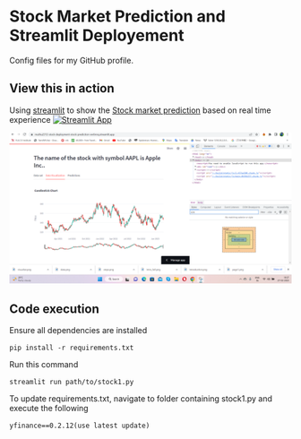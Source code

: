 # Stock Market Prediction and Streamlit Deployement
Config files for my GitHub profile.
## View this in action

Using [streamlit](https://streamlit.io) to show the [Stock market prediction](https://c19sitdash.azurewebsites.net/) based on real time experience [![Streamlit App](https://static.streamlit.io/badges/streamlit_badge_black_white.svg)](https://muthu2312-stock-deployment-stock-prediction-wv6nnq.streamlit.app/)


![Candle_stick](Image/candle.png)

## Code execution

Ensure all dependencies are installed

```console
pip install -r requirements.txt
```

Run this command

```console
streamlit run path/to/stock1.py
```

To update requirements.txt, navigate to folder containing stock1.py and execute the following

```console
yfinance==0.2.12(use latest update) 
```
